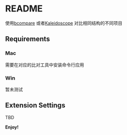 # README

使用[bcompare](https://www.scootersoftware.com/download) 或者[Kaleidoscope](https://kaleidoscope.app) 对比相同结构的不同项目

## Requirements
### Mac
需要在对应的比对工具中安装命令行应用

### Win
暂未测试

## Extension Settings
TBD

**Enjoy!**
